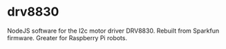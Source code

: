 # drv8830
NodeJS software for the I2c motor driver DRV8830.  Rebuilt from Sparkfun firmware. Greater for Raspberry Pi robots.
